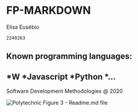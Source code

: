 # FP-MARKDOWN

Elisa Eusébio

`2240263`

## Known programming languages:
*W
*Javascript
*Python
*...
----------------
Software Development Methodologies @ 2020

![Polytechnic](https://eduportugal.eu/wp-content/uploads/2017/08/eduportugal_ipleiria_n.jpg)
Figure 3 - Readme.md file